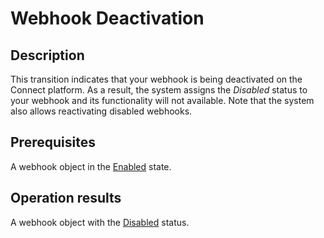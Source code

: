 # Webhook Deactivation
## Description
This transition indicates that your webhook is being deactivated on the Connect platform. As a result, the system assigns the *Disabled* status to your webhook and its functionality will not available. Note that the system also allows reactivating disabled webhooks.
## Prerequisites
A webhook object in the [Enabled](s-b-enabled.html) state.
## Operation results
A webhook object with the [Disabled](s-a-disabled.html) status.
